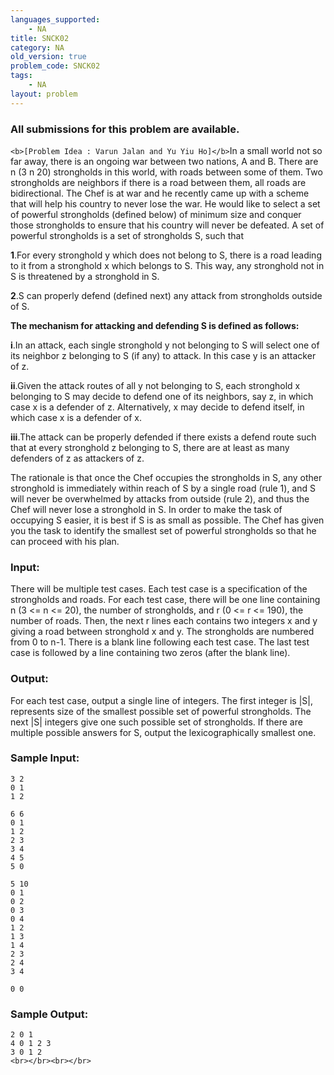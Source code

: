 ```yaml
---
languages_supported:
    - NA
title: SNCK02
category: NA
old_version: true
problem_code: SNCK02
tags:
    - NA
layout: problem
---
```

###  All submissions for this problem are available. 

`<b>[Problem Idea : Varun Jalan and Yu Yiu Ho]</b>`In a small world not so far away, there is an ongoing war between two nations, A and B. There are n (3 n 20) strongholds in this world, with roads between some of them. Two strongholds are neighbors if there is a road between them, all roads are bidirectional. The Chef is at war and he recently came up with a scheme that will help his country to never lose the war. He would like to select a set of powerful strongholds (defined below) of minimum size and conquer those strongholds to ensure that his country will never be defeated. A set of powerful strongholds is a set of strongholds S, such that

**1**.For every stronghold y which does not belong to S, there is a road leading to it from a stronghold x which belongs to S. This way, any stronghold not in S is threatened by a stronghold in S.

**2**.S can properly defend (defined next) any attack from strongholds outside of S.

**The mechanism for attacking and defending S is defined as follows:**

**i**.In an attack, each single stronghold y not belonging to S will select one of its neighbor z belonging to S (if any) to attack. In this case y is an attacker of z.

**ii**.Given the attack routes of all y not belonging to S, each stronghold x belonging to S may decide to defend one of its neighbors, say z, in which case x is a defender of z. Alternatively, x may decide to defend itself, in which case x is a defender of x.

**iii**.The attack can be properly defended if there exists a defend route such that at every stronghold z belonging to S, there are at least as many defenders of z as attackers of z.

The rationale is that once the Chef occupies the strongholds in S, any other stronghold is immediately within reach of S by a single road (rule 1), and S will never be overwhelmed by attacks from outside (rule 2), and thus the Chef will never lose a stronghold in S. In order to make the task of occupying S easier, it is best if S is as small as possible. The Chef has given you the task to identify the smallest set of powerful strongholds so that he can proceed with his plan.

### Input:

There will be multiple test cases. Each test case is a specification of the strongholds and roads. For each test case, there will be one line containing n (3 <= n <= 20), the number of strongholds, and r (0 <= r <= 190), the number of roads. Then, the next r lines each contains two integers x and y giving a road between stronghold x and y. The strongholds are numbered from 0 to n-1. There is a blank line following each test case. The last test case is followed by a line containing two zeros (after the blank line).

### Output:

For each test case, output a single line of integers. The first integer is |S|, represents size of the smallest possible set of powerful strongholds. The next |S| integers give one such possible set of strongholds. If there are multiple possible answers for S, output the lexicographically smallest one.

### Sample Input:

```
3 2
0 1
1 2

6 6
0 1
1 2
2 3
3 4
4 5
5 0

5 10
0 1
0 2
0 3
0 4
1 2
1 3
1 4
2 3
2 4
3 4

0 0

```
### Sample Output:

```
2 0 1
4 0 1 2 3
3 0 1 2
<br></br><br></br>
```